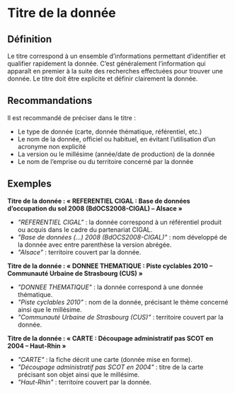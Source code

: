 
<!-- Begin @data_title.md -->

# Titre de la donnée

## Définition
Le titre correspond à un ensemble d’informations permettant d’identifier et qualifier rapidement la donnée. C’est généralement l’information qui apparaît en premier à la suite des recherches effectuées pour trouver une donnée. Le titre doit être explicite et définir clairement la donnée.

## Recommandations
Il est recommandé de préciser dans le titre :

- Le type de donnée (carte, donnée thématique, référentiel, etc.)
- Le nom de la donnée, officiel ou habituel, en évitant l’utilisation d’un acronyme non explicité
- La version ou le millésime (année/date de production) de la donnée
- Le nom de l’emprise ou du territoire concerné par la donnée

## Exemples
**Titre de la donnée : « REFERENTIEL CIGAL : Base de données d’occupation du sol 2008 (BdOCS2008-CIGAL) – Alsace »**

- *"REFERENTIEL CIGAL"* : la donnée correspond à un référentiel produit ou acquis dans le cadre du partenariat CIGAL.
- *"Base de données (...) 2008 (BdOCS2008-CIGAL)"* : nom développé de la donnée avec entre parenthèse la version abrégée.
- *"Alsace"* : territoire couvert par la donnée.

**Titre de la donnée : « DONNEE THEMATIQUE : Piste cyclables 2010 – Communauté Urbaine de Strasbourg (CUS) »**

- *"DONNEE THEMATIQUE"* : la donnée correspond à une donnée thématique.
- *"Piste cyclables 2010"* : nom de la donnée, précisant le thème concerné ainsi que le millésime.
- *"Communauté Urbaine de Strasbourg (CUS)"* : territoire couvert par la donnée.

**Titre de la donnée : « CARTE : Découpage administratif pas SCOT en 2004 – Haut-Rhin »**

- *"CARTE"* : la fiche décrit une carte (donnée mise en forme).
- *"Découpage administratif pas SCOT en 2004"* : titre de la carte précisant son objet ainsi que le millésime.
- *"Haut-Rhin"* : territoire couvert par la donnée.

<!-- End @data_title.md -->

